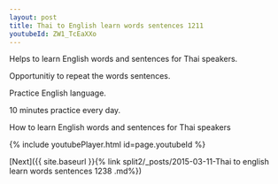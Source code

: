 ```yaml
---
layout: post
title: Thai to English learn words sentences 1211 
youtubeId: ZW1_TcEaXXo
---
```

 
 
Helps to learn English words and sentences for Thai speakers.

Opportunitiy to repeat the words sentences. 

Practice English language. 
 
10 minutes practice every day. 
 
How to learn English words and sentences for Thai speakers 
 
{% include youtubePlayer.html id=page.youtubeId %}
 
 
[Next]({{ site.baseurl }}{% link  split2/_posts/2015-03-11-Thai to english learn words sentences 1238 .md%})
 
